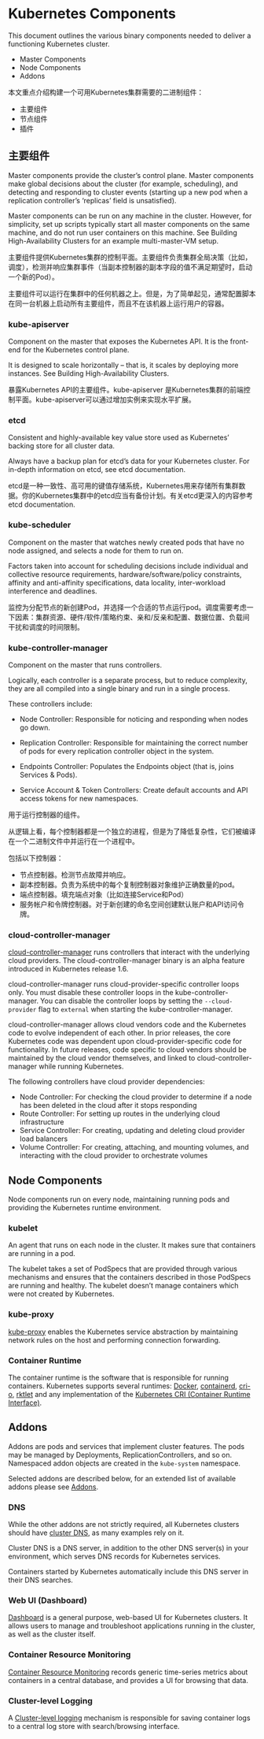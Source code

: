 # Kubernetes Components
This document outlines the various binary components needed to deliver a functioning Kubernetes cluster.

- Master Components
- Node Components
- Addons

本文重点介绍构建一个可用Kubernetes集群需要的二进制组件：

- 主要组件
- 节点组件 
- 插件

## 主要组件

Master components provide the cluster’s control plane. Master components make global decisions about the cluster (for example, scheduling), and detecting and responding to cluster events (starting up a new pod when a replication controller’s ‘replicas’ field is unsatisfied).

Master components can be run on any machine in the cluster. However, for simplicity, set up scripts typically start all master components on the same machine, and do not run user containers on this machine. See Building High-Availability Clusters for an example multi-master-VM setup.

主要组件提供Kubernetes集群的控制平面。主要组件负责集群全局决策（比如，调度），检测并响应集群事件（当副本控制器的副本字段的值不满足期望时，启动一个新的Pod）。

主要组件可以运行在集群中的任何机器之上。但是，为了简单起见，通常配置脚本在同一台机器上启动所有主要组件，而且不在该机器上运行用户的容器。

### kube-apiserver

Component on the master that exposes the Kubernetes API. It is the front-end for the Kubernetes control plane.

It is designed to scale horizontally – that is, it scales by deploying more instances. See Building High-Availability Clusters.

暴露Kubernetes API的主要组件。kube-apiserver 是Kubernetes集群的前端控制平面。kube-apiserver可以通过增加实例来实现水平扩展。

### etcd

Consistent and highly-available key value store used as Kubernetes’ backing store for all cluster data.

Always have a backup plan for etcd’s data for your Kubernetes cluster. For in-depth information on etcd, see etcd documentation.

etcd是一种一致性、高可用的键值存储系统，Kubernetes用来存储所有集群数据。你的Kubernetes集群中的etcd应当有备份计划。有关etcd更深入的内容参考etcd documentation.

### kube-scheduler

Component on the master that watches newly created pods that have no node assigned, and selects a node for them to run on.

Factors taken into account for scheduling decisions include individual and collective resource requirements, hardware/software/policy constraints, affinity and anti-affinity specifications, data locality, inter-workload interference and deadlines.

监控为分配节点的新创建Pod，并选择一个合适的节点运行pod。调度需要考虑一下因素：集群资源、硬件/软件/策略约束、亲和/反亲和配置、数据位置、负载间干扰和调度的时间限制。

### kube-controller-manager

Component on the master that runs controllers.

Logically, each controller is a separate process, but to reduce complexity, they are all compiled into a single binary and run in a single process.

These controllers include:

- Node Controller: Responsible for noticing and responding when nodes go down.
- Replication Controller: Responsible for maintaining the correct number of pods for every replication controller object in the system.
- Endpoints Controller: Populates the Endpoints object (that is, joins Services & Pods).

- Service Account & Token Controllers: Create default accounts and API access tokens for new namespaces.

用于运行控制器的组件。

从逻辑上看，每个控制器都是一个独立的进程，但是为了降低复杂性，它们被编译在一个二进制文件中并运行在一个进程中。

包括以下控制器：

- 节点控制器。检测节点故障并响应。
- 副本控制器。负责为系统中的每个复制控制器对象维护正确数量的pod。
- 端点控制器。填充端点对象（比如连接Service和Pod）
- 服务帐户和令牌控制器。对于新创建的命名空间创建默认账户和API访问令牌。



### cloud-controller-manager

[cloud-controller-manager](https://kubernetes.io/docs/tasks/administer-cluster/running-cloud-controller/) runs controllers that interact with the underlying cloud providers. The cloud-controller-manager binary is an alpha feature introduced in Kubernetes release 1.6.

cloud-controller-manager runs cloud-provider-specific controller loops only. You must disable these controller loops in the kube-controller-manager. You can disable the controller loops by setting the `--cloud-provider` flag to `external` when starting the kube-controller-manager.

cloud-controller-manager allows cloud vendors code and the Kubernetes code to evolve independent of each other. In prior releases, the core Kubernetes code was dependent upon cloud-provider-specific code for functionality. In future releases, code specific to cloud vendors should be maintained by the cloud vendor themselves, and linked to cloud-controller-manager while running Kubernetes.

The following controllers have cloud provider dependencies:

- Node Controller: For checking the cloud provider to determine if a node has been deleted in the cloud after it stops responding
- Route Controller: For setting up routes in the underlying cloud infrastructure
- Service Controller: For creating, updating and deleting cloud provider load balancers
- Volume Controller: For creating, attaching, and mounting volumes, and interacting with the cloud provider to orchestrate volumes

## Node Components

Node components run on every node, maintaining running pods and providing the Kubernetes runtime environment.

### kubelet

An agent that runs on each node in the cluster. It makes sure that containers are running in a pod.

The kubelet takes a set of PodSpecs that are provided through various mechanisms and ensures that the containers described in those PodSpecs are running and healthy. The kubelet doesn’t manage containers which were not created by Kubernetes.

### kube-proxy

[kube-proxy](https://kubernetes.io/docs/admin/kube-proxy/) enables the Kubernetes service abstraction by maintaining network rules on the host and performing connection forwarding.

### Container Runtime

The container runtime is the software that is responsible for running containers. Kubernetes supports several runtimes: [Docker](http://www.docker.com/), [containerd](https://containerd.io/), [cri-o](https://cri-o.io/), [rktlet](https://github.com/kubernetes-incubator/rktlet) and any implementation of the [Kubernetes CRI (Container Runtime Interface)](https://github.com/kubernetes/community/blob/master/contributors/devel/sig-node/container-runtime-interface.md).

## Addons

Addons are pods and services that implement cluster features. The pods may be managed by Deployments, ReplicationControllers, and so on. Namespaced addon objects are created in the `kube-system` namespace.

Selected addons are described below, for an extended list of available addons please see [Addons](https://kubernetes.io/docs/concepts/cluster-administration/addons/).

### DNS

While the other addons are not strictly required, all Kubernetes clusters should have [cluster DNS](https://kubernetes.io/docs/concepts/services-networking/dns-pod-service/), as many examples rely on it.

Cluster DNS is a DNS server, in addition to the other DNS server(s) in your environment, which serves DNS records for Kubernetes services.

Containers started by Kubernetes automatically include this DNS server in their DNS searches.

### Web UI (Dashboard)

[Dashboard](https://kubernetes.io/docs/tasks/access-application-cluster/web-ui-dashboard/) is a general purpose, web-based UI for Kubernetes clusters. It allows users to manage and troubleshoot applications running in the cluster, as well as the cluster itself.

### Container Resource Monitoring

[Container Resource Monitoring](https://kubernetes.io/docs/tasks/debug-application-cluster/resource-usage-monitoring/) records generic time-series metrics about containers in a central database, and provides a UI for browsing that data.

### Cluster-level Logging

A [Cluster-level logging](https://kubernetes.io/docs/concepts/cluster-administration/logging/) mechanism is responsible for saving container logs to a central log store with search/browsing interface.
